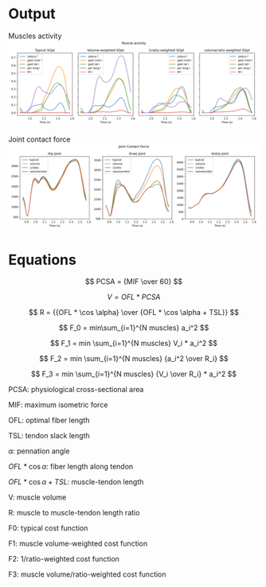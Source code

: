 # Output

Muscles activity
![sample](activity.png)

Joint contact force
![sample](KJCF.png)

# Equations
$$ PCSA = {MIF \over 60} $$

$$ V = OFL * PCSA $$

$$ R = {{OFL * \cos \alpha} \over {OFL * \cos \alpha + TSL}} $$

$$ F_0 = min\sum_{i=1}^{N muscles} a_i^2 $$

$$ F_1 = min \sum_{i=1}^{N muscles} V_i * a_i^2 $$

$$ F_2 = min \sum_{i=1}^{N muscles} {a_i^2 \over R_i} $$

$$ F_3 = min \sum_{i=1}^{N muscles} {V_i \over R_i} * a_i^2 $$

PCSA: physiological cross-sectional area

MIF: maximum isometric force

OFL: optimal fiber length

TSL: tendon slack length

$`\alpha`$: pennation angle

$`OFL * \cos \alpha`$: fiber length along tendon

$`OFL * \cos \alpha + TSL`$: muscle-tendon length

V: muscle volume

R: muscle to muscle-tendon length ratio

F0: typical cost function

F1: muscle volume-weighted cost function

F2: 1/ratio-weighted cost function

F3: muscle volume/ratio-weighted cost function